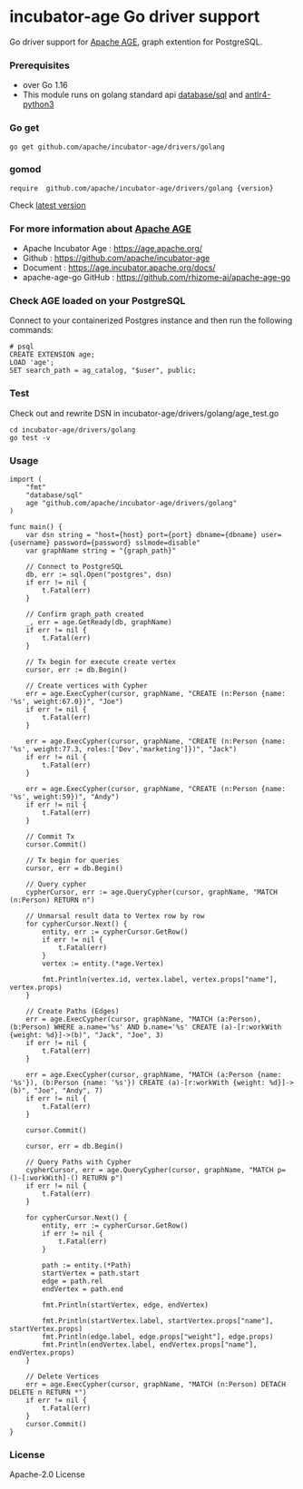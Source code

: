 # incubator-age Go driver support 

Go driver support for [Apache AGE](https://age.apache.org/), graph extention for PostgreSQL.

### Prerequisites
* over Go 1.16
* This module runs on golang standard api [database/sql](https://golang.org/pkg/database/sql/) and [antlr4-python3](https://github.com/antlr/antlr4/tree/master/runtime/Go/antlr)


### Go get  
``` 
go get github.com/apache/incubator-age/drivers/golang
```
### gomod
``` 
require  github.com/apache/incubator-age/drivers/golang {version}
```


Check [latest version](https://github.com/apache/incubator-age/releases)

### For more information about [Apache AGE](https://age.apache.org/)
* Apache Incubator Age : https://age.apache.org/
* Github : https://github.com/apache/incubator-age
* Document : https://age.incubator.apache.org/docs/
* apache-age-go GitHub : https://github.com/rhizome-ai/apache-age-go

### Check AGE loaded on your PostgreSQL
Connect to your containerized Postgres instance and then run the following commands:
```(sql)
# psql 
CREATE EXTENSION age;
LOAD 'age';
SET search_path = ag_catalog, "$user", public;
```

### Test
Check out and rewrite DSN in incubator-age/drivers/golang/age_test.go
```
cd incubator-age/drivers/golang
go test -v

```

### Usage
```
import (
    "fmt"
    "database/sql"
	age "github.com/apache/incubator-age/drivers/golang"
)

func main() {
    var dsn string = "host={host} port={port} dbname={dbname} user={username} password={password} sslmode=disable"
    var graphName string = "{graph_path}"

    // Connect to PostgreSQL
	db, err := sql.Open("postgres", dsn)
	if err != nil {
		t.Fatal(err)
	}

    // Confirm graph_path created
	_, err = age.GetReady(db, graphName)
	if err != nil {
		t.Fatal(err)
	}

    // Tx begin for execute create vertex
	cursor, err := db.Begin()

    // Create vertices with Cypher
	err = age.ExecCypher(cursor, graphName, "CREATE (n:Person {name: '%s', weight:67.0})", "Joe")
	if err != nil {
		t.Fatal(err)
	}

	err = age.ExecCypher(cursor, graphName, "CREATE (n:Person {name: '%s', weight:77.3, roles:['Dev','marketing']})", "Jack")
	if err != nil {
		t.Fatal(err)
	}

	err = age.ExecCypher(cursor, graphName, "CREATE (n:Person {name: '%s', weight:59})", "Andy")
	if err != nil {
		t.Fatal(err)
	}
    
    // Commit Tx
	cursor.Commit()

    // Tx begin for queries
	cursor, err = db.Begin()

    // Query cypher
	cypherCursor, err := age.QueryCypher(cursor, graphName, "MATCH (n:Person) RETURN n")

    // Unmarsal result data to Vertex row by row
	for cypherCursor.Next() {
		entity, err := cypherCursor.GetRow()
		if err != nil {
			t.Fatal(err)
		}
		vertex := entity.(*age.Vertex)

		fmt.Println(vertex.id, vertex.label, vertex.props["name"], vertex.props)
	}

    // Create Paths (Edges)
	err = age.ExecCypher(cursor, graphName, "MATCH (a:Person), (b:Person) WHERE a.name='%s' AND b.name='%s' CREATE (a)-[r:workWith {weight: %d}]->(b)", "Jack", "Joe", 3)
	if err != nil {
		t.Fatal(err)
	}

	err = age.ExecCypher(cursor, graphName, "MATCH (a:Person {name: '%s'}), (b:Person {name: '%s'}) CREATE (a)-[r:workWith {weight: %d}]->(b)", "Joe", "Andy", 7)
	if err != nil {
		t.Fatal(err)
	}

	cursor.Commit()

	cursor, err = db.Begin()

    // Query Paths with Cypher
	cypherCursor, err = age.QueryCypher(cursor, graphName, "MATCH p=()-[:workWith]-() RETURN p")
	if err != nil {
		t.Fatal(err)
	}

	for cypherCursor.Next() {
		entity, err := cypherCursor.GetRow()
		if err != nil {
			t.Fatal(err)
		}

		path := entity.(*Path)
        startVertex = path.start
        edge = path.rel
        endVertex = path.end

		fmt.Println(startVertex, edge, endVertex)

		fmt.Println(startVertex.label, startVertex.props["name"], startVertex.props)
		fmt.Println(edge.label, edge.props["weight"], edge.props)
		fmt.Println(endVertex.label, endVertex.props["name"], endVertex.props)
	}

    // Delete Vertices 
	err = age.ExecCypher(cursor, graphName, "MATCH (n:Person) DETACH DELETE n RETURN *")
	if err != nil {
		t.Fatal(err)
	}
	cursor.Commit()
}
```
### License
Apache-2.0 License